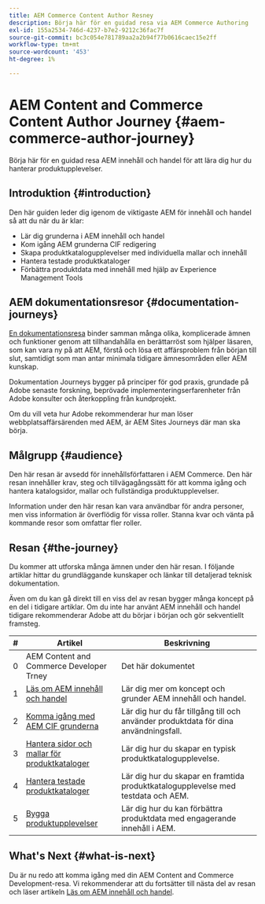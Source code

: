 ```yaml
---
title: AEM Commerce Content Author Resney
description: Börja här för en guidad resa via AEM Commerce Authoring
exl-id: 155a2534-746d-4237-b7e2-9212c36fac7f
source-git-commit: bc3c054e781789aa2a2b94f77b0616caec15e2ff
workflow-type: tm+mt
source-wordcount: '453'
ht-degree: 1%

---
```


# AEM Content and Commerce Content Author Journey {#aem-commerce-author-journey}

Börja här för en guidad resa AEM innehåll och handel för att lära dig hur du hanterar produktupplevelser.

## Introduktion {#introduction}

Den här guiden leder dig igenom de viktigaste AEM för innehåll och handel så att du när du är klar:

* Lär dig grunderna i AEM innehåll och handel
* Kom igång AEM grunderna CIF redigering
* Skapa produktkatalogupplevelser med individuella mallar och innehåll
* Hantera testade produktkataloger
* Förbättra produktdata med innehåll med hjälp av Experience Management Tools

## AEM dokumentationsresor {#documentation-journeys}

[En dokumentationsresa](/help/journey-documentation/documentation-journeys.md) binder samman många olika, komplicerade ämnen och funktioner genom att tillhandahålla en berättarröst som hjälper läsaren, som kan vara ny på att AEM, förstå och lösa ett affärsproblem från början till slut, samtidigt som man antar minimala tidigare ämnesområden eller AEM kunskap.

Dokumentation Journeys bygger på principer för god praxis, grundade på Adobe senaste forskning, beprövade implementeringserfarenheter från Adobe konsulter och återkoppling från kundprojekt.

Om du vill veta hur Adobe rekommenderar hur man löser webbplatsaffärsärenden med AEM, är AEM Sites Journeys där man ska börja.

## Målgrupp {#audience}

Den här resan är avsedd för innehållsförfattaren i AEM Commerce. Den här resan innehåller krav, steg och tillvägagångssätt för att komma igång och hantera katalogsidor, mallar och fullständiga produktupplevelser.

Information under den här resan kan vara användbar för andra personer, men viss information är överflödig för vissa roller. Stanna kvar och vänta på kommande resor som omfattar fler roller.

## Resan {#the-journey}

Du kommer att utforska många ämnen under den här resan. I följande artiklar hittar du grundläggande kunskaper och länkar till detaljerad teknisk dokumentation.

Även om du kan gå direkt till en viss del av resan bygger många koncept på en del i tidigare artiklar. Om du inte har använt AEM innehåll och handel tidigare rekommenderar Adobe att du börjar i början och gör sekventiellt framsteg.

| # | Artikel | Beskrivning |
|---|---|---|
| 0 | AEM Content and Commerce Developer Trney | Det här dokumentet |
| 1 | [Läs om AEM innehåll och handel](/help/commerce-cloud/introduction.md) | Lär dig mer om koncept och grunder AEM innehåll och handel. |
| 2 | [Komma igång med AEM CIF grunderna](getting-started.md) | Lär dig hur du får tillgång till och använder produktdata för dina användningsfall. |
| 3 | [Hantera sidor och mallar för produktkataloger](catalog-templates.md) | Lär dig hur du skapar en typisk produktkatalogupplevelse. |
| 4 | [Hantera testade produktkataloger](staged-catalog.md) | Lär dig hur du skapar en framtida produktkatalogupplevelse med testdata och AEM. |
| 5 | [Bygga produktupplevelser](product-experience-management.md) | Lär dig hur du kan förbättra produktdata med engagerande innehåll i AEM. |

## What&#39;s Next {#what-is-next}

Du är nu redo att komma igång med din AEM Content and Commerce Development-resa. Vi rekommenderar att du fortsätter till nästa del av resan och läser artikeln [Läs om AEM innehåll och handel](/help/commerce-cloud/introduction.md).

